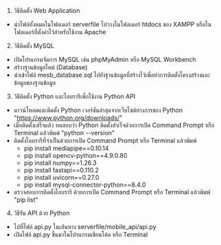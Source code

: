 1. วิธีติดตั้ง Web Application
  - นำไฟล์ทั้งหมดในโฟลเดอร์ serverfile ไปวางในโฟลเดอร์ htdocs ของ XAMPP หรือในโฟลเดอร์ที่ตั้งค่าไว้สำหรับใช้งาน Apache
2. วิธีติดตั้ง MySQL
  - เปิดโปรแกรมจัดการ MySQL เช่น phpMyAdmin หรือ MySQL Workbench
  - สร้างฐานข้อมูลใหม่ (Database)
  - นำเข้าไฟล์ mesb_database.sql ไปยังฐานข้อมูลที่สร้างไว้เพื่อทำการติดตั้งโครงสร้างและข้อมูลของฐานข้อมูล
3. วิธีติดตั้ง Python และไลบรารีเพื่อใช้งาน Python API
  - ดาวน์โหลดและติดตั้ง Python เวอร์ชันล่าสุดจากเว็บไซต์ทางการของ Python "https://www.python.org/downloads/"
  - เมื่อติดตั้งเสร็จแล้ว ทดสอบว่า Python ติดตั้งสำเร็จด้วยการเปิด Command Prompt หรือ Terminal แล้วพิมพ์ "python --version"
  - ติดตั้งไลบรารีที่จำเป็นด้วยการเปิด Command Prompt หรือ Terminal แล้วพิมพ์
    - pip install mediapipe==0.10.14
    - pip install opencv-python==4.9.0.80
    - pip install numpy==1.26.3
    - pip install fastapi==0.110.2
    - pip install uvicorn==0.27.0
    - pip install mysql-connector-python==8.4.0
  - ตรวจสอบการติดตั้งไลบรารี ด้วยการเปิด Command Prompt หรือ Terminal แล้วพิมพ์ "pip list"
4. วิธีรัน API ด้วย Python
  - ไปที่ไฟล์ api.py ในเส้นทาง serverfile/mobile_api/api.py
  - เปิดไฟล์ api.py ขึ้นมาในโปรแกรมเขียนโค้ด หรือ Terminal
